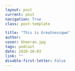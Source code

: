 ```yaml
---
layout: post
current: post
navigation: True
class: post-template

title: "This is Greatnessqwe"
author: 
cover: kheeran.jpg
tags: podcast
date: 2020-10-03
link: ""
disable-first-letter: False
---
```

